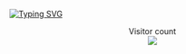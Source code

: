
<!--
**mojtabavi/mojtabavi** is a ✨ _special_ ✨ repository because its `README.md` (this file) appears on your GitHub profile.

Here are some ideas to get you started:

- 🔭 I’m currently working on ...
- 🌱 I’m currently learning ...
- 👯 I’m looking to collaborate on ...
- 🤔 I’m looking for help with ...
- 💬 Ask me about ...
- 📫 How to reach me: ...
- 😄 Pronouns: ...
- ⚡ Fun fact: ...
-->

[![Typing SVG](https://readme-typing-svg.demolab.com?font=Fira+Code&pause=1000&color=3EF700&width=435&lines=I'm+Ali+Mojtabvi;IOT+Developer)](https://git.io/typing-svg)

<p align="center"> 
  Visitor count<br>
  <img src="https://profile-counter.glitch.me/mojtabavi/count.svg" />
</p>
                                                                  
                                                                  
